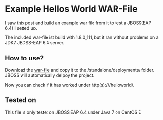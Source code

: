 # Example Hellos World WAR-File
I saw [this](http://centerkey.com/jboss/) post and build an example war file from it to test a JBOSS(EAP 6.4) I setted up.

The included war-file ist build with 1.8.0_111, but it ran without problems on a JDK7 JBOSS-EAP 6.4 server.

## How to use?
Download the [war-file](https://raw.githubusercontent.com/aeimer/java-example-helloworld-war/master/dist/helloworld.war) and copy it to the <jboss-home>/standalone/deployments/ folder. JBOSS will automatically delpoy the project.

Now you can check if it has worked under http(s)://<your-jboss-adress-here>/helloworld/.

## Tested on
This file is only testet on JBOSS EAP 6.4 under Java 7 on CentOS 7.
